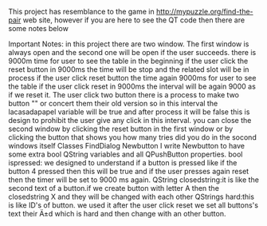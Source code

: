 This project has resemblance to the game in http://mypuzzle.org/find-the-pair web site, however if you are here to see the QT code then there are some notes below

Important Notes:
in this project there are two window. The first window is always open and
the second one will be open if the user succeeds.
there is 9000m time for user to see the table in the beginning if the user
click the reset button in 9000ms the time will be stop and the related
slot will be in process
if the user click reset button the time again 9000ms for user to see the
table if the user click reset in 9000ms the interval will be again 9000 as
if we reset it.
The user click two button there is a process to make two button "" or
concert them their old version so in this interval the lacasadapapel
variable will be true and after process it will be false
this is design to prohibit the user give any click in this interval.
you can close the second window by clicking the reset button in the first
window or by clicking the button that shows you how many tries did you do
in the socond windows itself
Classes FindDialog Newbutton
I write Newbutton to have some extra bool QString variables and all
QPushButton properties.
bool ispressed: we designed to understand if a button is pressed like if
the button 4 pressed then this will be true and if the user presses again
reset then the timer will be set to 9000 ms again.
QString closedstring:it is like the second text of a button.if we create
button with letter A then the closedstring X and they will be changed with
each other
QStrings hard:this is like ID's of button. we used it after the user click
reset we set all buttons's text their Ä±d which is hard and then change
with an other button.
